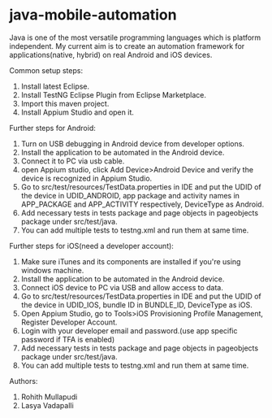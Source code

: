 # java-mobile-automation
Java is one of the most versatile programming languages which is platform independent. My current aim is to create an automation framework for applications(native, hybrid) on real Android and iOS devices.

Common setup steps:
1. Install latest Eclipse.
2. Install TestNG Eclipse Plugin from Eclipse Marketplace.
3. Import this maven project.
4. Install Appium Studio and open it.

Further steps for Android:
1. Turn on USB debugging in Android device from developer options.
2. Install the application to be automated in the Android device.
3. Connect it to PC via usb cable.
4. open Appium studio, click Add Device>Android Device and verify the device is recognized in Appium Studio.
5. Go to src/test/resources/TestData.properties in IDE and put the UDID of the device in UDID_ANDROID, app package and activity names in APP_PACKAGE and APP_ACTIVITY respectively, DeviceType as Android.
6. Add necessary tests in tests package and page objects in pageobjects package under src/test/java.
7. You can add multiple tests to testng.xml and run them at same time.

Further steps for iOS(need a developer account):
1. Make sure iTunes and its components are installed if you're using windows machine.
2. Install the application to be automated in the Android device.
3. Connect iOS device to PC via USB and allow access to data.
4. Go to src/test/resources/TestData.properties in IDE and put the UDID of the device in UDID_IOS, bundle ID in BUNDLE_ID, DeviceType as iOS.
5. Open Appium Studio, go to Tools>iOS Provisioning Profile Management, Register Developer Account.
6. Login with your developer email and password.(use app specific password if TFA is enabled)
7. Add necessary tests in tests package and page objects in pageobjects package under src/test/java.
8. You can add multiple tests to testng.xml and run them at same time.


Authors:
1. Rohith Mullapudi
2. Lasya Vadapalli
